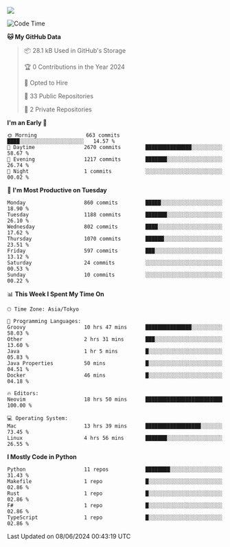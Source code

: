 ![](https://komarev.com/ghpvc/?username=kitagawa-hr)

<!--START_SECTION:waka-->
![Code Time](http://img.shields.io/badge/Code%20Time-864%20hrs%204%20mins-blue)

**🐱 My GitHub Data** 

> 📦 28.1 kB Used in GitHub's Storage 
 > 
> 🏆 0 Contributions in the Year 2024
 > 
> 💼 Opted to Hire
 > 
> 📜 33 Public Repositories 
 > 
> 🔑 2 Private Repositories 
 > 
**I'm an Early 🐤** 

```text
🌞 Morning                663 commits         ████░░░░░░░░░░░░░░░░░░░░░   14.57 % 
🌆 Daytime                2670 commits        ███████████████░░░░░░░░░░   58.67 % 
🌃 Evening                1217 commits        ███████░░░░░░░░░░░░░░░░░░   26.74 % 
🌙 Night                  1 commits           ░░░░░░░░░░░░░░░░░░░░░░░░░   00.02 % 
```
📅 **I'm Most Productive on Tuesday** 

```text
Monday                   860 commits         █████░░░░░░░░░░░░░░░░░░░░   18.90 % 
Tuesday                  1188 commits        ███████░░░░░░░░░░░░░░░░░░   26.10 % 
Wednesday                802 commits         ████░░░░░░░░░░░░░░░░░░░░░   17.62 % 
Thursday                 1070 commits        ██████░░░░░░░░░░░░░░░░░░░   23.51 % 
Friday                   597 commits         ███░░░░░░░░░░░░░░░░░░░░░░   13.12 % 
Saturday                 24 commits          ░░░░░░░░░░░░░░░░░░░░░░░░░   00.53 % 
Sunday                   10 commits          ░░░░░░░░░░░░░░░░░░░░░░░░░   00.22 % 
```


📊 **This Week I Spent My Time On** 

```text
🕑︎ Time Zone: Asia/Tokyo

💬 Programming Languages: 
Groovy                   10 hrs 47 mins      ███████████████░░░░░░░░░░   58.03 % 
Other                    2 hrs 31 mins       ███░░░░░░░░░░░░░░░░░░░░░░   13.60 % 
Java                     1 hr 5 mins         █░░░░░░░░░░░░░░░░░░░░░░░░   05.83 % 
Java Properties          50 mins             █░░░░░░░░░░░░░░░░░░░░░░░░   04.51 % 
Docker                   46 mins             █░░░░░░░░░░░░░░░░░░░░░░░░   04.18 % 

🔥 Editors: 
Neovim                   18 hrs 50 mins      █████████████████████████   100.00 % 

💻 Operating System: 
Mac                      13 hrs 39 mins      ██████████████████░░░░░░░   73.45 % 
Linux                    4 hrs 56 mins       ███████░░░░░░░░░░░░░░░░░░   26.55 % 
```

**I Mostly Code in Python** 

```text
Python                   11 repos            ████████░░░░░░░░░░░░░░░░░   31.43 % 
Makefile                 1 repo              █░░░░░░░░░░░░░░░░░░░░░░░░   02.86 % 
Rust                     1 repo              █░░░░░░░░░░░░░░░░░░░░░░░░   02.86 % 
F#                       1 repo              █░░░░░░░░░░░░░░░░░░░░░░░░   02.86 % 
TypeScript               1 repo              █░░░░░░░░░░░░░░░░░░░░░░░░   02.86 % 
```




 Last Updated on 08/06/2024 00:43:19 UTC
<!--END_SECTION:waka-->
